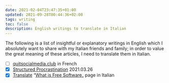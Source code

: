 ```yaml
---
date: 2021-02-04T23:47:35+01:00
updated: 2021-09-28T00:44:36+02:00
tags: writing
toc: false
description: English writings to translate in Italian
---
```

The following is a list of insightful or explanatory writings in English which I absolutely want to share with my Italian friends and family; in order to value the great meaning of these articles, I need to translate them in Italian.

- [ ] [quitsocialmedia.club](https://quitsocialmedia.club) in French
- [x] [Structured Procrastination](https://structuredprocrastination.com) 2021.03.26
- [x] [Translate](https://wiki.fsfe.org/TechDocs/Mainpage/Translations) “[What is Free Software](https://fsfe.org/freesoftware/freesoftware.it.html)„ page in Italian
